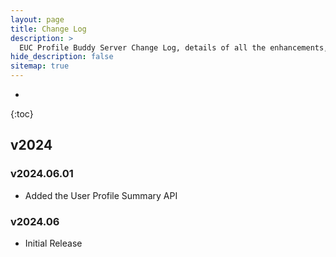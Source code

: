 ```yaml
---
layout: page
title: Change Log
description: >
  EUC Profile Buddy Server Change Log, details of all the enhancements, fixes and features gone into the application.
hide_description: false
sitemap: true
---
```

* 
{:toc}

## v2024

### v2024.06.01

- Added the User Profile Summary API
  
### v2024.06

- Initial Release


